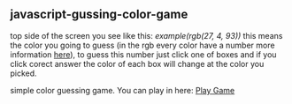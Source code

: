 ## javascript-gussing-color-game

top side of the screen you see like this: *example(rgb(27, 4, 93))* this means the color you going to guess (in the rgb every color have a number more information [here](http://www.wikizero.biz/index.php?q=aHR0cHM6Ly9lbi53aWtpcGVkaWEub3JnL3dpa2kvUkdCX2NvbG9yX21vZGVs)), to guess this number just click one of boxes and if you click corect answer the color of each box will change at the color you picked. 

simple color guessing game. You can play in here:
[Play Game](https://codepen.io/kayse04/full/WYGrMe)

